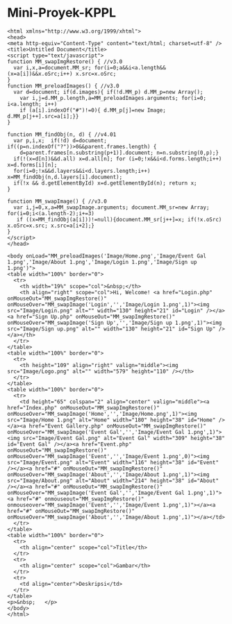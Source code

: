 # Mini-Proyek-KPPL
        
    <html xmlns="http://www.w3.org/1999/xhtml">
    <head>
    <meta http-equiv="Content-Type" content="text/html; charset=utf-8" />
    <title>Untitled Document</title>
    <script type="text/javascript">
    function MM_swapImgRestore() { //v3.0
      var i,x,a=document.MM_sr; for(i=0;a&&i<a.length&&(x=a[i])&&x.oSrc;i++) x.src=x.oSrc;
    }
    function MM_preloadImages() { //v3.0
      var d=document; if(d.images){ if(!d.MM_p) d.MM_p=new Array();
        var i,j=d.MM_p.length,a=MM_preloadImages.arguments; for(i=0; i<a.length; i++)
        if (a[i].indexOf("#")!=0){ d.MM_p[j]=new Image; d.MM_p[j++].src=a[i];}}
    }
    
    function MM_findObj(n, d) { //v4.01
      var p,i,x;  if(!d) d=document; if((p=n.indexOf("?"))>0&&parent.frames.length) {
        d=parent.frames[n.substring(p+1)].document; n=n.substring(0,p);}
      if(!(x=d[n])&&d.all) x=d.all[n]; for (i=0;!x&&i<d.forms.length;i++) x=d.forms[i][n];
      for(i=0;!x&&d.layers&&i<d.layers.length;i++) x=MM_findObj(n,d.layers[i].document);
      if(!x && d.getElementById) x=d.getElementById(n); return x;
    }
    
    function MM_swapImage() { //v3.0
      var i,j=0,x,a=MM_swapImage.arguments; document.MM_sr=new Array; for(i=0;i<(a.length-2);i+=3)
       if ((x=MM_findObj(a[i]))!=null){document.MM_sr[j++]=x; if(!x.oSrc) x.oSrc=x.src; x.src=a[i+2];}
    }
    </script>
    </head>
    
    <body onLoad="MM_preloadImages('Image/Home.png','Image/Event Gal 1.png','Image/About 1.png','Image/Login 1.png','Image/Sign up 1.png')">
    <table width="100%" border="0">
      <tr>
        <th width="19%" scope="col">&nbsp;</th>
        <th align="right" scope="col">Hi, Welcome! <a href="Login.php" onMouseOut="MM_swapImgRestore()" onMouseOver="MM_swapImage('Login','','Image/Login 1.png',1)"><img src="Image/Login.png" alt="" width="130" height="21" id="Login" /></a><a href="Sign Up.php" onMouseOut="MM_swapImgRestore()" onMouseOver="MM_swapImage('Sign Up','','Image/Sign up 1.png',1)"><img src="Image/Sign up.png" alt="" width="130" height="21" id="Sign Up" /></a></th>
      </tr>
    </table>
    <table width="100%" border="0">
      <tr>
        <th height="109" align="right" valign="middle"><img src="Image/Logo.png" alt="" width="579" height="110" /></th>
      </tr>
    </table>
    <table width="100%" border="0">
      <tr>
        <td height="65" colspan="2" align="center" valign="middle"><a href="Index.php" onMouseOut="MM_swapImgRestore()" onMouseOver="MM_swapImage('Home','','Image/Home.png',1)"><img src="Image/Home 1.png" alt="Home" width="180" height="38" id="Home" /></a><a href="Event Gallery.php" onMouseOut="MM_swapImgRestore()" onMouseOver="MM_swapImage('Event Gal','','Image/Event Gal 1.png',1)"><img src="Image/Event Gal.png" alt="Event Gal" width="309" height="38" id="Event Gal" /></a><a href="Event.php" onMouseOut="MM_swapImgRestore()" onMouseOver="MM_swapImage('Event','','Image/Event 1.png',0)"><img src="Image/Event.png" alt="Event" width="116" height="38" id="Event" /></a><a href="#" onMouseOut="MM_swapImgRestore()" onMouseOver="MM_swapImage('About','','Image/About 1.png',1)"><img src="Image/About.png" alt="About" width="214" height="38" id="About" /></a><a href="#" onMouseOut="MM_swapImgRestore()" onMouseOver="MM_swapImage('Event Gal','','Image/Event Gal 1.png',1)"><a href="#" onmouseout="MM_swapImgRestore()" onmouseover="MM_swapImage('Event','','Image/Event 1.png',1)"></a><a href="#" onMouseOut="MM_swapImgRestore()" onMouseOver="MM_swapImage('About','','Image/About 1.png',1)"></a></td>
      </tr>
    </table>
    <table width="100%" border="0">
      <tr>
        <th align="center" scope="col">Title</th>
      </tr>
      <tr>
        <th align="center" scope="col">Gambar</th>
      </tr>
      <tr>
        <td align="center">Deskripsi</td>
      </tr>
    </table>
    <p>&nbsp;	</p>
    </body>
    </html>
